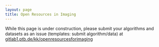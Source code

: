 ```yaml
---
layout: page
title: Open Resources in Imaging
---
```


While this page is under construction, please submit your algorithms and datasets as an issue (templates: submit algorithm/data) at [gitlab1.ptb.de/kk/openresourcesforimaging](https://gitlab1.ptb.de/kk/openresourcesforimaging)